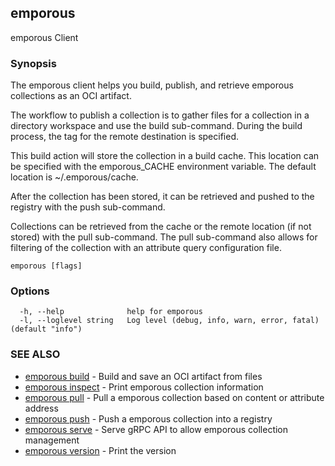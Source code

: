 ## emporous

emporous Client

### Synopsis

The emporous client helps you build, publish, and retrieve emporous collections as an OCI artifact.

 The workflow to publish a collection is to gather files for a collection in a directory workspace and use the build sub-command. During the build process, the tag for the remote destination is specified.

 This build action will store the collection in a build cache. This location can be specified with the emporous_CACHE environment variable. The default location is ~/.emporous/cache.

 After the collection has been stored, it can be retrieved and pushed to the registry with the push sub-command.

 Collections can be retrieved from the cache or the remote location (if not stored) with the pull sub-command. The pull sub-command also allows for filtering of the collection with an attribute query configuration file.

```
emporous [flags]
```

### Options

```
  -h, --help              help for emporous
  -l, --loglevel string   Log level (debug, info, warn, error, fatal) (default "info")
```

### SEE ALSO

* [emporous build](emporous_build.md)	 - Build and save an OCI artifact from files
* [emporous inspect](emporous_inspect.md)	 - Print emporous collection information
* [emporous pull](emporous_pull.md)	 - Pull a emporous collection based on content or attribute address
* [emporous push](emporous_push.md)	 - Push a emporous collection into a registry
* [emporous serve](emporous_serve.md)	 - Serve gRPC API to allow emporous collection management
* [emporous version](emporous_version.md)	 - Print the version


